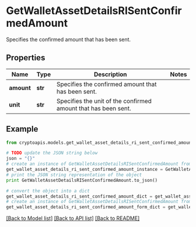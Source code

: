 # GetWalletAssetDetailsRISentConfirmedAmount

Specifies the confirmed amount that has been sent.

## Properties
Name | Type | Description | Notes
------------ | ------------- | ------------- | -------------
**amount** | **str** | Specifies the confirmed amount that has been sent. | 
**unit** | **str** | Specifies the unit of the confirmed amount that has been sent. | 

## Example

```python
from cryptoapis.models.get_wallet_asset_details_ri_sent_confirmed_amount import GetWalletAssetDetailsRISentConfirmedAmount

# TODO update the JSON string below
json = "{}"
# create an instance of GetWalletAssetDetailsRISentConfirmedAmount from a JSON string
get_wallet_asset_details_ri_sent_confirmed_amount_instance = GetWalletAssetDetailsRISentConfirmedAmount.from_json(json)
# print the JSON string representation of the object
print GetWalletAssetDetailsRISentConfirmedAmount.to_json()

# convert the object into a dict
get_wallet_asset_details_ri_sent_confirmed_amount_dict = get_wallet_asset_details_ri_sent_confirmed_amount_instance.to_dict()
# create an instance of GetWalletAssetDetailsRISentConfirmedAmount from a dict
get_wallet_asset_details_ri_sent_confirmed_amount_form_dict = get_wallet_asset_details_ri_sent_confirmed_amount.from_dict(get_wallet_asset_details_ri_sent_confirmed_amount_dict)
```
[[Back to Model list]](../README.md#documentation-for-models) [[Back to API list]](../README.md#documentation-for-api-endpoints) [[Back to README]](../README.md)


